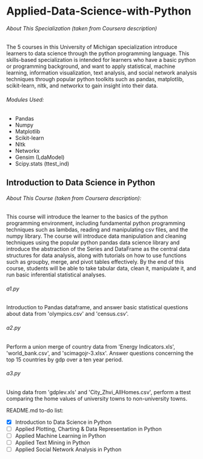 # Applied-Data-Science-with-Python


###### About This Specialization (taken from Coursera description)

The 5 courses in this University of Michigan specialization introduce learners to data science through the python programming language. This skills-based specialization is intended for learners who have a basic python or programming background, and want to apply statistical, machine learning, information visualization, text analysis, and social network analysis techniques through popular python toolkits such as pandas, matplotlib, scikit-learn, nltk, and networkx to gain insight into their data.


###### Modules Used:

- Pandas
- Numpy
- Matplotlib
- Scikit-learn
- Nltk
- Networkx
- Gensim (LdaModel)
- Scipy.stats (ttest_ind)



## Introduction to Data Science in Python


###### About This Course (taken from Coursera description):

This course will introduce the learner to the basics of the python programming environment, including fundamental python programming techniques such as lambdas, reading and manipulating csv files, and the numpy library. The course will introduce data manipulation and cleaning techniques using the popular python pandas data science library and introduce the abstraction of the Series and DataFrame as the central data structures for data analysis, along with tutorials on how to use functions such as groupby, merge, and pivot tables effectively. By the end of this course, students will be able to take tabular data, clean it, manipulate it, and run basic inferential statistical analyses.


###### a1.py

Introduction to Pandas dataframe, and answer basic statistical questions about data from 'olympics.csv' and 'census.csv'.


###### a2.py

Perform a union merge of country data from 'Energy Indicators.xls', 'world_bank.csv', and 'scimagojr-3.xlsx'. Answer questions concerning the top 15 countries by gdp over a ten year period.


###### a3.py

Using data from 'gdplev.xls' and 'City_Zhvi_AllHomes.csv', perform a ttest comparing the home values of university towns to non-university towns.



README.md to-do list:
- [x] Introduction to Data Science in Python
- [ ] Applied Plotting, Charting & Data Representation in Python
- [ ] Applied Machine Learning in Python
- [ ] Applied Text Mining in Python
- [ ] Applied Social Network Analysis in Python
